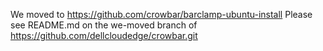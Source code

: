 We moved to https://github.com/crowbar/barclamp-ubuntu-install
Please see README.md on the we-moved branch of https://github.com/dellcloudedge/crowbar.git